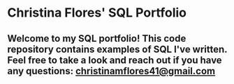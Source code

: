 # Christina Flores' SQL Portfolio
## Welcome to my SQL portfolio! This code repository contains examples of SQL I've written. Feel free to take a look and reach out if you have any questions: christinamflores41@gmail.com

